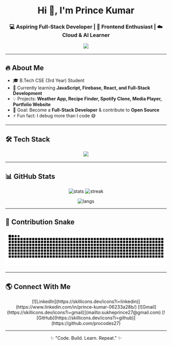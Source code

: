 <!-- Profile README -->

<h1 align="center">Hi 👋, I'm Prince Kumar</h1>
<h3 align="center">💻 Aspiring Full-Stack Developer | 🎨 Frontend Enthusiast | ☁️ Cloud & AI Learner</h3>

<p align="center">
  <img src="https://readme-typing-svg.herokuapp.com?size=22&color=00BFFF&center=true&vCenter=true&width=550&height=60&lines=Welcome+to+my+GitHub+Profile!;I+love+coding+%26+building+projects;Currently+learning+Full+Stack+Development;Open+Source+Contributor+%F0%9F%9A%80" />
</p>

---

## 🔥 About Me  
- 🎓 B.Tech CSE (3rd Year) Student  
- 🌱 Currently learning **JavaScript, Firebase, React, and Full-Stack Development**  
- 💡 Projects: **Weather App, Recipe Finder, Spotify Clone, Media Player, Portfolio Website**  
- 📌 Goal: Become a **Full-Stack Developer** & contribute to **Open Source**  
- ⚡ Fun fact: I debug more than I code 😅  

---

## 🛠️ Tech Stack  
<p align="center">
  <img src="https://skillicons.dev/icons?i=html,css,js,react,tailwind,threejs,firebase,git,github,cpp,java,python,mysql,vscode&perline=7" />
</p>

---

## 📊 GitHub Stats  
<p align="center">
  <img src="https://github-readme-stats.vercel.app/api?username=procodes27&show_icons=true&theme=radical" alt="stats" height="165"/>
  <img src="https://github-readme-streak-stats.herokuapp.com/?user=procodes27&theme=radical" alt="streak" height="165"/>
</p>

<p align="center">
  <img src="https://github-readme-stats.vercel.app/api/top-langs/?username=procodes27&layout=compact&theme=radical" alt="langs" height="165"/>
</p>

---

## 🐍 Contribution Snake  
<p align="center">
  <img src="https://github.com/procodes27/procodes27/blob/output/github-contribution-grid-snake.svg" alt="snake animation"/>
</p>

---


## 🌎 Connect With Me  
<p align="center">
  [![LinkedIn](https://skillicons.dev/icons?i=linkedin)](https://www.linkedin.com/in/prince-kumar-06233a28b/)
  [![Gmail](https://skillicons.dev/icons?i=gmail)](mailto:sukheprince27@gmail.com)
  [![GitHub](https://skillicons.dev/icons?i=github)](https://github.com/procodes27)
</p>


---

<p align="center">✨ "Code. Build. Learn. Repeat." ✨</p>
